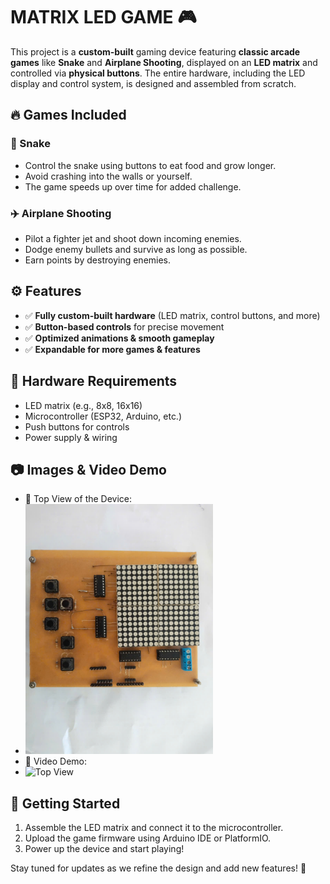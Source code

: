 # MATRIX LED GAME 🎮

This project is a **custom-built** gaming device featuring **classic arcade games** like **Snake** and **Airplane Shooting**, displayed on an **LED matrix** and controlled via **physical buttons**. The entire hardware, including the LED display and control system, is designed and assembled from scratch.

## 🔥 Games Included

### 🐍 Snake
- Control the snake using buttons to eat food and grow longer.
- Avoid crashing into the walls or yourself.
- The game speeds up over time for added challenge.

### ✈️ Airplane Shooting
- Pilot a fighter jet and shoot down incoming enemies.
- Dodge enemy bullets and survive as long as possible.
- Earn points by destroying enemies.

## ⚙️ Features
- ✅ **Fully custom-built hardware** (LED matrix, control buttons, and more)
- ✅ **Button-based controls** for precise movement
- ✅ **Optimized animations & smooth gameplay**
- ✅ **Expandable for more games & features**

## 🔧 Hardware Requirements
- LED matrix (e.g., 8x8, 16x16)
- Microcontroller (ESP32, Arduino, etc.)
- Push buttons for controls
- Power supply & wiring

## 📷 Images & Video Demo
- 🔹 Top View of the Device:
- <img src="top.jpg" alt="Top View" width="300"> 
- 🔹 Video Demo:
- <img src="demo.gif" alt="Top View" width="300"> 

## 🚀 Getting Started
1. Assemble the LED matrix and connect it to the microcontroller.
2. Upload the game firmware using Arduino IDE or PlatformIO.
3. Power up the device and start playing!

Stay tuned for updates as we refine the design and add new features! 🚀
